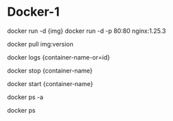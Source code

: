 # Docker-1


docker run -d {img}
docker run -d -p 80:80 nginx:1.25.3

docker pull img:version

docker logs {container-name-or=id}

docker stop {container-name}

docker start {container-name}

docker ps -a

docker ps


